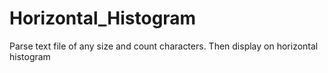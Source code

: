 # Horizontal_Histogram
Parse text file of any size and count characters. Then display on horizontal histogram
